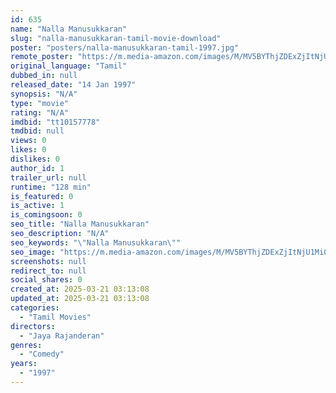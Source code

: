 ```yaml
---
id: 635
name: "Nalla Manusukkaran"
slug: "nalla-manusukkaran-tamil-movie-download"
poster: "posters/nalla-manusukkaran-tamil-1997.jpg"
remote_poster: "https://m.media-amazon.com/images/M/MV5BYThjZDExZjItNjU1Mi00ZDMzLWJhMzUtMzI4NGVlODc0NzhiXkEyXkFqcGdeQXVyNTM3MDMyMDQ@._V1_SX300.jpg"
original_language: "Tamil"
dubbed_in: null
released_date: "14 Jan 1997"
synopsis: "N/A"
type: "movie"
rating: "N/A"
imdbid: "tt10157778"
tmdbid: null
views: 0
likes: 0
dislikes: 0
author_id: 1
trailer_url: null
runtime: "128 min"
is_featured: 0
is_active: 1
is_comingsoon: 0
seo_title: "Nalla Manusukkaran"
seo_description: "N/A"
seo_keywords: "\"Nalla Manusukkaran\""
seo_image: "https://m.media-amazon.com/images/M/MV5BYThjZDExZjItNjU1Mi00ZDMzLWJhMzUtMzI4NGVlODc0NzhiXkEyXkFqcGdeQXVyNTM3MDMyMDQ@._V1_SX300.jpg"
screenshots: null
redirect_to: null
social_shares: 0
created_at: 2025-03-21 03:13:08
updated_at: 2025-03-21 03:13:08
categories:
  - "Tamil Movies"
directors:
  - "Jaya Rajanderan"
genres:
  - "Comedy"
years:
  - "1997"
---
```

